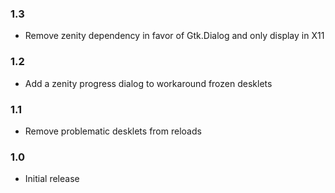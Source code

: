 
### 1.3

* Remove zenity dependency in favor of Gtk.Dialog and only display in X11

### 1.2

* Add a zenity progress dialog to workaround frozen desklets

### 1.1

* Remove problematic desklets from reloads

### 1.0

* Initial release
